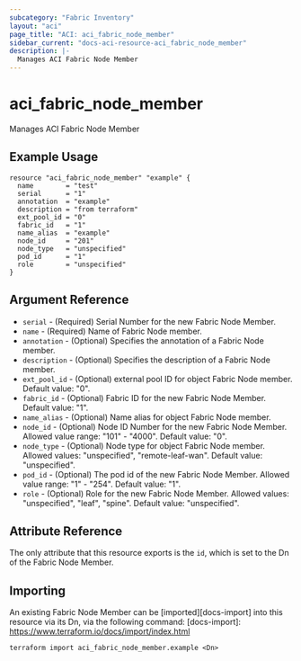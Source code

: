 ```yaml
---
subcategory: "Fabric Inventory"
layout: "aci"
page_title: "ACI: aci_fabric_node_member"
sidebar_current: "docs-aci-resource-aci_fabric_node_member"
description: |-
  Manages ACI Fabric Node Member
---
```


# aci_fabric_node_member

Manages ACI Fabric Node Member

## Example Usage

```hcl
resource "aci_fabric_node_member" "example" {
  name        = "test"
  serial      = "1"
  annotation  = "example"
  description = "from terraform"
  ext_pool_id = "0"
  fabric_id   = "1"
  name_alias  = "example"
  node_id     = "201"
  node_type   = "unspecified"
  pod_id      = "1"
  role        = "unspecified"
}
```

## Argument Reference

- `serial` - (Required) Serial Number for the new Fabric Node Member.
- `name` - (Required) Name of Fabric Node member.
- `annotation` - (Optional) Specifies the annotation of a Fabric Node member.
- `description` - (Optional) Specifies the description of a Fabric Node member.
- `ext_pool_id` - (Optional) external pool ID for object Fabric Node member. Default value: "0".
- `fabric_id` - (Optional) Fabric ID for the new Fabric Node Member. Default value: "1".
- `name_alias` - (Optional) Name alias for object Fabric Node member.
- `node_id` - (Optional) Node ID Number for the new Fabric Node Member. Allowed value range: "101" - "4000". Default value: "0".
- `node_type` - (Optional) Node type for object Fabric Node member.
  Allowed values: "unspecified", "remote-leaf-wan". Default value: "unspecified".
- `pod_id` - (Optional) The pod id of the new Fabric Node Member. Allowed value range: "1" - "254". Default value: "1".
- `role` - (Optional) Role for the new Fabric Node Member. 
  Allowed values: "unspecified", "leaf", "spine". Default value: "unspecified".

## Attribute Reference

The only attribute that this resource exports is the `id`, which is set to the
Dn of the Fabric Node Member.

## Importing

An existing Fabric Node Member can be [imported][docs-import] into this resource via its Dn, via the following command:
[docs-import]: https://www.terraform.io/docs/import/index.html

```
terraform import aci_fabric_node_member.example <Dn>
```
